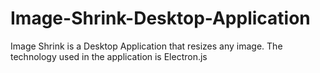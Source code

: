 # Image-Shrink-Desktop-Application
Image Shrink is a Desktop Application that resizes any image. The technology used in the application is Electron.js
